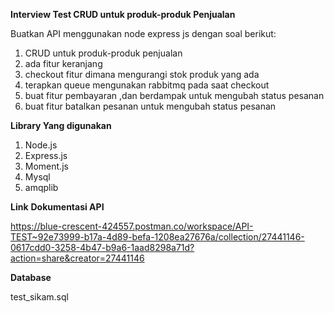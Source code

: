 **Interview Test CRUD untuk produk-produk Penjualan**

Buatkan API menggunakan node express js dengan soal berikut:

1. CRUD untuk produk-produk penjualan
1. ada fitur keranjang
1. checkout fitur dimana mengurangi stok produk yang ada
1. terapkan queue mengunakan rabbitmq pada saat checkout
1. buat fitur pembayaran ,dan berdampak untuk mengubah status pesanan
1. buat fitur batalkan pesanan untuk mengubah status pesanan

**Library Yang digunakan**

1. Node.js
2. Express.js
3. Moment.js
4. Mysql
5. amqplib

**Link** **Dokumentasi API**

https://blue-crescent-424557.postman.co/workspace/API-TEST~92e73999-b17a-4d89-befa-1208ea27676a/collection/27441146-0617cdd0-3258-4b47-b9a6-1aad8298a71d?action=share&creator=27441146

**Database** 

test_sikam.sql
